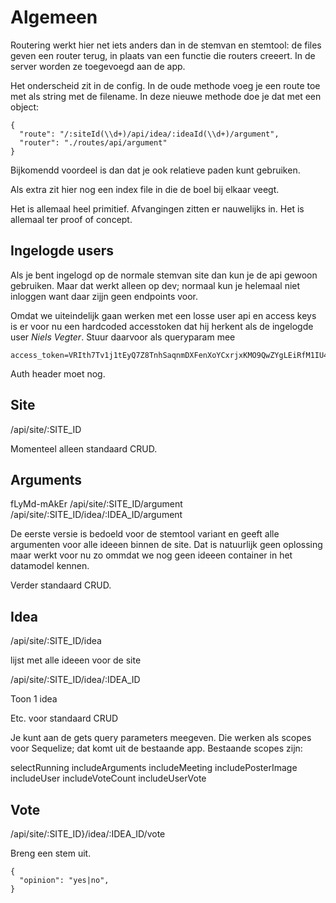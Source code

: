 # Algemeen

Routering werkt hier net iets anders dan in de stemvan en stemtool: de files geven een router terug, in plaats van een functie die routers creeert. In de server worden ze toegevoegd aan de app.

Het onderscheid zit in de config. In de oude methode voeg je een route toe met als string met de filename. In deze nieuwe methode doe je dat met een object:
```
{
  "route": "/:siteId(\\d+)/api/idea/:ideaId(\\d+)/argument",
  "router": "./routes/api/argument"
}
```

Bijkomendd voordeel is dan dat je ook relatieve paden kunt gebruiken.

Als extra zit hier nog een index file in die de boel bij elkaar veegt.

Het is allemaal heel primitief. Afvangingen zitten er nauwelijks in. Het is allemaal ter proof of concept.

## Ingelogde users

Als je bent ingelogd op de normale stemvan site dan kun je de api gewoon gebruiken. Maar dat werkt alleen op dev; normaal kun je helemaal niet inloggen want daar zijjn geen endpoints voor.

Omdat we uiteindelijk gaan werken met een losse user api en access keys is er voor nu een hardcoded accesstoken dat hij herkent als de ingelogde user _Niels Vegter_. Stuur daarvoor als queryparam mee
```
access_token=VRIth7Tv1j1tEyQ7Z8TnhSaqnmDXFenXoYCxrjxKMO9QwZYgLEiRfM1IU48zfMCxJEcNBm88HIzznomBhYgC3IRVFs9XguP3vi40
```
Auth header moet nog.

## Site

/api/site/:SITE_ID

Momenteel alleen standaard CRUD.

## Arguments
fLyMd-mAkEr
/api/site/:SITE_ID/argument
/api/site/:SITE_ID/idea/:IDEA_ID/argument

De eerste versie is bedoeld voor de stemtool variant en geeft alle argumenten voor alle ideeen binnen de site. Dat is natuurlijk geen oplossing maar werkt voor nu zo ommdat we nog geen ideeen container in het datamodel kennen.

Verder standaard CRUD.

## Idea

/api/site/:SITE_ID/idea

lijst met alle ideeen voor de site

/api/site/:SITE_ID/idea/:IDEA_ID

Toon 1 idea

Etc. voor standaard CRUD

Je kunt aan de gets query parameters meegeven. Die werken als scopes voor Sequelize; dat komt uit de bestaande app. Bestaande scopes zijn:

selectRunning
includeArguments
includeMeeting
includePosterImage
includeUser
includeVoteCount
includeUserVote

## Vote

/api/site/:SITE_ID}/idea/:IDEA_ID/vote

Breng een stem uit.
```
{
  "opinion": "yes|no",
}
```